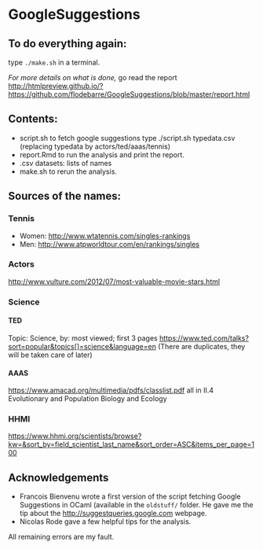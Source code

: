 # GoogleSuggestions

## To do everything again:
type `./make.sh` in a terminal. 

*For more details on what is done,*  go read the report 
http://htmlpreview.github.io/?https://github.com/flodebarre/GoogleSuggestions/blob/master/report.html

## Contents:
- script.sh to fetch google suggestions
type ./script.sh typedata.csv (replacing typedata by actors/ted/aaas/tennis)
- report.Rmd to run the analysis and print the report.
- .csv datasets: lists of names
- make.sh to rerun the analysis. 

## Sources of the names:

### Tennis
- Women: http://www.wtatennis.com/singles-rankings
- Men: http://www.atpworldtour.com/en/rankings/singles

### Actors
http://www.vulture.com/2012/07/most-valuable-movie-stars.html

### Science
#### TED
Topic: Science, by: most viewed; first 3 pages
https://www.ted.com/talks?sort=popular&topics[]=science&language=en
(There are duplicates, they will be taken care of later)

#### AAAS
https://www.amacad.org/multimedia/pdfs/classlist.pdf
all in II.4 Evolutionary and Population Biology and Ecology

### HHMI
https://www.hhmi.org/scientists/browse?kw=&sort_by=field_scientist_last_name&sort_order=ASC&items_per_page=100

## Acknowledgements
- Francois Bienvenu wrote a first version of the script fetching Google Suggestions in OCaml (available in the `oldstuff/` folder. He gave me the tip about the http://suggestqueries.google.com webpage.
- Nicolas Rode gave a few helpful tips for the analysis. 

All remaining errors are my fault.
 

